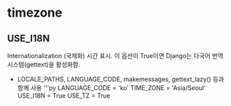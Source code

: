 # timezone
## USE_I18N
Internationalization (국제화) 시간 표시. 이 옵션이 True이면 Django는 다국어 번역 시스템(gettext)을 활성화함.
- LOCALE_PATHS, LANGUAGE_CODE, makemessages, gettext_lazy() 등과 함께 사용
'''py
LANGUAGE_CODE = 'ko'
TIME_ZONE = 'Asia/Seoul'
USE_I18N = True
USE_TZ = True
```
